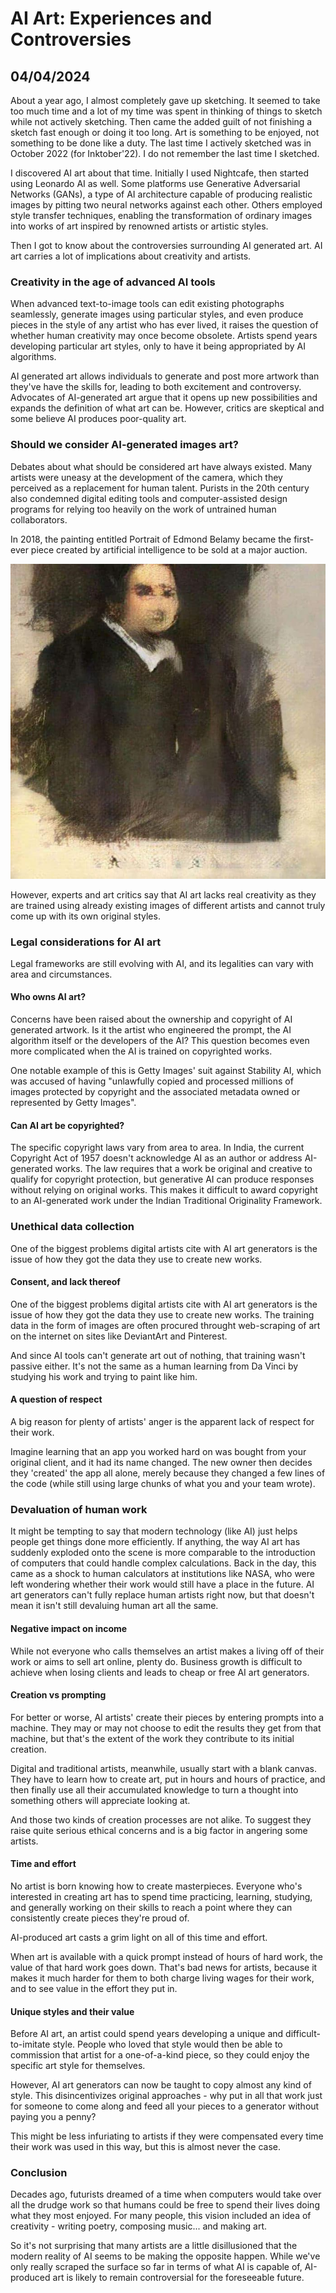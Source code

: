 # AI Art: Experiences and Controversies
## __04/04/2024__

About a year ago, I almost completely gave up sketching. It seemed to take too much time and a lot of my time was spent in thinking of things to sketch while not actively sketching. Then came the added guilt of not finishing a sketch fast enough or doing it too long. Art is something to be enjoyed, not something to be done like a duty. The last time I actively sketched was in October 2022 (for Inktober'22). I do not remember the last time I sketched. 

I discovered AI art about that time. Initially I used Nightcafe, then started using Leonardo AI as well. Some platforms use Generative Adversarial Networks (GANs), a type of AI architecture capable of producing realistic images by pitting two neural networks against each other. Others employed style transfer techniques, enabling the transformation of ordinary images into works of art inspired by renowned artists or artistic styles.

Then I got to know about the controversies surrounding AI generated art. AI art carries a lot of implications about creativity and artists. 

### Creativity in the age of advanced AI tools

When advanced text-to-image tools can edit existing photographs seamlessly, generate images using particular styles, and even produce pieces in the style of any artist who has ever lived, it raises the question of whether human creativity may once become obsolete. Artists spend years developing particular art styles, only to have it being appropriated by AI algorithms. 

AI generated art allows individuals to generate and post more artwork than they've have the skills for, leading to both excitement and controversy. Advocates of AI-generated art argue that it opens up new possibilities and expands the definition of what art can be. However, critics are skeptical and some believe AI produces poor-quality art.

### Should we consider AI-generated images art?

Debates about what should be considered art have always existed. Many artists were uneasy at the development of the camera, which they perceived as a replacement for human talent. Purists in the 20th century also condemned digital editing tools and computer-assisted design programs for relying too heavily on the work of untrained human collaborators. 

In 2018, the painting entitled Portrait of Edmond Belamy became the first-ever piece created by artificial intelligence to be sold at a major auction.

![Portrait of Edmond Belamy](https://github.com/CodingLife1024/blog-content/blob/main/images/ai1.jpg?raw=true)

However, experts and art critics say that AI art lacks real creativity as they are trained using already existing images of different artists and cannot truly come up with its own original styles.

### Legal considerations for AI art

Legal frameworks are still evolving with AI, and its legalities can vary with area and circumstances. 

#### Who owns AI art?

Concerns have been raised about the ownership and copyright of AI generated artwork. Is it the artist who engineered the prompt, the AI algorithm itself or the developers of the AI? This question becomes even more complicated when the AI is trained on copyrighted works. 

One notable example of this is Getty Images' suit against Stability AI, which was accused of having "unlawfully copied and processed millions of images protected by copyright and the associated metadata owned or represented by Getty Images".

#### Can AI art be copyrighted?

The specific copyright laws vary from area to area. In India, the current Copyright Act of 1957 doesn't acknowledge AI as an author or address AI-generated works. The law requires that a work be original and creative to qualify for copyright protection, but generative AI can produce responses without relying on original works. This makes it difficult to award copyright to an AI-generated work under the Indian Traditional Originality Framework. 

### Unethical data collection

One of the biggest problems digital artists cite with AI art generators is the issue of how they got the data they use to create new works.

#### Consent, and lack thereof

One of the biggest problems digital artists cite with AI art generators is the issue of how they got the data they use to create new works. The training data in the form of images are often procured throught web-scraping of art on the internet on sites like DeviantArt and Pinterest. 

And since AI tools can't generate art out of nothing, that training wasn't passive either. It's not the same as a human learning from Da Vinci by studying his work and trying to paint like him.

#### A question of respect

A big reason for plenty of artists' anger is the apparent lack of respect for their work.

Imagine learning that an app you worked hard on was bought from your original client, and it had its name changed. The new owner then decides they 'created' the app all alone, merely because they changed a few lines of the code (while still using large chunks of what you and your team wrote).

### Devaluation of human work

It might be tempting to say that modern technology (like AI) just helps people get things done more efficiently. If anything, the way AI art has suddenly exploded onto the scene is more comparable to the introduction of computers that could handle complex calculations. Back in the day, this came as a shock to human calculators at institutions like NASA, who were left wondering whether their work would still have a place in the future. AI art generators can't fully replace human artists right now, but that doesn't mean it isn't still devaluing human art all the same.

#### Negative impact on income

While not everyone who calls themselves an artist makes a living off of their work or aims to sell art online, plenty do. Business growth is difficult to achieve when losing clients and leads to cheap or free AI art generators.

#### Creation vs prompting

For better or worse, AI artists' create their pieces by entering prompts into a machine. They may or may not choose to edit the results they get from that machine, but that's the extent of the work they contribute to its initial creation.

Digital and traditional artists, meanwhile, usually start with a blank canvas. They have to learn how to create art, put in hours and hours of practice, and then finally use all their accumulated knowledge to turn a thought into something others will appreciate looking at.

And those two kinds of creation processes are not alike. To suggest they raise quite serious ethical concerns and is a big factor in angering some artists.

#### Time and effort

No artist is born knowing how to create masterpieces. Everyone who's interested in creating art has to spend time practicing, learning, studying, and generally working on their skills to reach a point where they can consistently create pieces they're proud of.

AI-produced art casts a grim light on all of this time and effort.

When art is available with a quick prompt instead of hours of hard work, the value of that hard work goes down. That's bad news for artists, because it makes it much harder for them to both charge living wages for their work, and to see value in the effort they put in.

#### Unique styles and their value

Before AI art, an artist could spend years developing a unique and difficult-to-imitate style. People who loved that style would then be able to commission that artist for a one-of-a-kind piece, so they could enjoy the specific art style for themselves.

However, AI art generators can now be taught to copy almost any kind of style. This disincentivizes original approaches - why put in all that work just for someone to come along and feed all your pieces to a generator without paying you a penny?

This might be less infuriating to artists if they were compensated every time their work was used in this way, but this is almost never the case.

### Conclusion

Decades ago, futurists dreamed of a time when computers would take over all the drudge work so that humans could be free to spend their lives doing what they most enjoyed. For many people, this vision included an idea of creativity - writing poetry, composing music... and making art.

So it's not surprising that many artists are a little disillusioned that the modern reality of AI seems to be making the opposite happen. While we've only really scraped the surface so far in terms of what AI is capable of, AI-produced art is likely to remain controversial for the foreseeable future.
